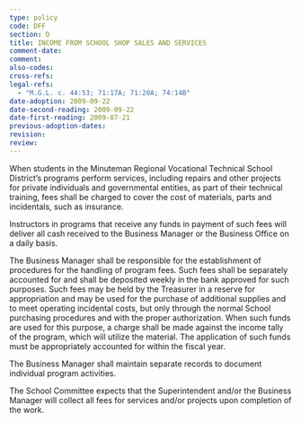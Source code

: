 ```yaml
---
type: policy
code: DFF
section: D
title: INCOME FROM SCHOOL SHOP SALES AND SERVICES
comment-date:
comment:
also-codes:
cross-refs:
legal-refs:
  - "M.G.L. c. 44:53; 71:17A; 71:20A; 74:14B"
date-adoption: 2009-09-22
date-second-reading: 2009-09-22
date-first-reading: 2009-07-21
previous-adoption-dates: 
revision: 
review: 
---
```


When students in the Minuteman Regional Vocational Technical School District’s   programs perform services, including repairs and other projects for private individuals and governmental entities, as part of their technical training, fees shall be charged to cover the cost of materials, parts and incidentals, such as insurance.

Instructors in programs that receive any funds in payment of such fees will deliver all cash received to the Business Manager or the Business Office on a daily basis.

The Business Manager shall be responsible for the establishment of procedures for the handling of program fees.  Such fees shall be separately accounted for and shall be deposited weekly in the bank approved for such purposes.  Such fees may be held by the Treasurer in a reserve for appropriation and may be used for the purchase of additional supplies and to meet operating incidental costs, but only through the normal School purchasing procedures and with the proper authorization.  When such funds are used for this purpose, a charge shall be made against the income tally of the program, which will utilize the material.  The application of such funds must be appropriately accounted for within the fiscal year.

The Business Manager shall maintain separate records to document individual program activities.

The School Committee expects that the Superintendent and/or the Business Manager will collect all fees for services and/or projects upon completion of the work.

